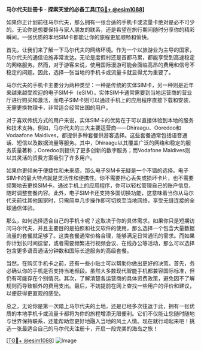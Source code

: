 **马尔代夫註冊卡 - 探索天堂的必备工具[[TG💪+ @esim1088](https://t.me/s/esim1088)]**

如果你正计划前往马尔代夫，那么拥有一张合适的手机卡或流量卡绝对是必不可少的。无论你是想要保持与家人朋友的联系，还是希望在旅行期间随时分享你的精彩瞬间，一张优质的本地SIM卡都能让你的旅程更加顺畅和愉快。

首先，让我们来了解一下马尔代夫的网络环境。作为一个以旅游业为主导的国家，马尔代夫的通信设施非常发达。无论是度假村还是首都马累，都能享受到高速稳定的网络服务。然而，对于游客来说，使用国际漫游可能会面临高昂的费用和信号不稳定的问题。因此，选择一张当地的手机卡或流量卡就显得尤为重要了。

马尔代夫的手机卡主要分为两种类型：一种是传统的实体SIM卡，另一种则是近年来越来越受欢迎的电子SIM卡（eSIM）。实体SIM卡通常需要到当地运营商的营业厅进行购买和激活，而电子SIM卡则可以通过手机上的应用程序直接下载和安装，无需更换物理卡，非常适合经常出国的用户。

对于喜欢传统方式的用户来说，实体SIM卡的优势在于可以直接体验到本地的服务和技术支持。例如，马尔代夫的三大主要运营商——Dhiraagu、Ooredoo和Vodaafone Maldives，都提供多种套餐供游客选择。这些套餐通常包括语音通话、短信以及数据流量等服务。其中，Dhiraagu以其覆盖广泛的网络和稳定的服务质量著称；Ooredoo则提供了更多创新的数字服务；而Vodafone Maldives则以其灵活的资费方案吸引了许多用户。

如果你更倾向于便捷性和未来感，那么电子SIM卡无疑是一个不错的选择。电子SIM卡的最大特点就是灵活性和便携性。你不需要担心丢失或损坏卡片，也不需要频繁地去更换SIM卡。通过手机上的应用程序，你可以轻松管理自己的账户信息，随时调整套餐内容。此外，电子SIM卡还支持多国切换功能，这意味着当你从马尔代夫前往其他国家时，只需简单几步操作即可切换至当地网络，享受无缝连接的全球通信体验。

那么，如何选择适合自己的手机卡呢？这取决于你的具体需求。如果你只是短期访问马尔代夫，并且主要目的是拍照和社交软件的使用，那么选择一个包含大量数据流量的套餐就足够了。这类套餐通常价格合理，能够满足日常通讯的需求。而如果你计划长时间逗留，或者需要频繁进行视频会议、在线办公等活动，那么可以选择包含更多语音通话分钟数和国际长途服务的高级套餐。

当然，在购买手机卡之前，还有一些小贴士可以帮助你做出更好的决策。首先，务必确认你的手机是否支持当地频段。虽然大多数现代智能手机都兼容国际标准，但仍有可能存在个别情况。其次，了解清楚各运营商的具体资费政策，避免因不了解规则而导致额外的费用支出。最后，不妨提前在网上查找一些用户的评价和建议，以便获得更直观的感受。

总之，无论你是第一次踏上马尔代夫的土地，还是已经多次往返于此，拥有一张优质的本地手机卡或流量卡都将为你的旅程增添无限便利。它们不仅能让您随时随地与世界保持联系，还能帮助您更好地融入当地的风土人情。现在就行动起来吧！挑选一张最适合自己的马尔代夫注册卡，开启一段完美的海岛之旅！

[[TG💪+ @esim1088](https://t.me/s/esim1088)] 
![Image](https://i.postimg.cc/4NQfJmqS/Snipaste-2025-05-13-00-14-12.png)
